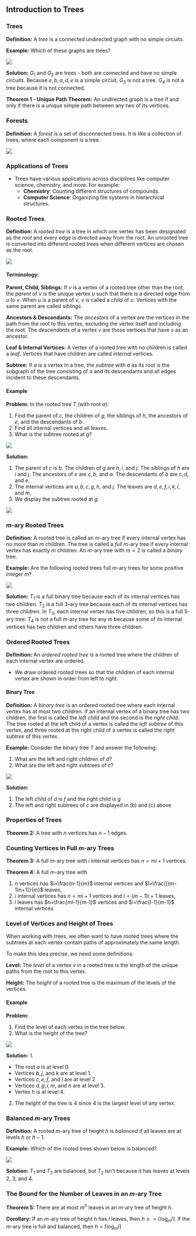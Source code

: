 ## Introduction to Trees

### Trees

**Definition:** A _tree_ is a connected undirected graph with no simple circuits.

**Example:** Which of these graphs are trees?

![](./Resources/example_which_are_trees.png)

**Solution:** $G_{1}$ and $G_{2}$ are trees - both are connected and have no simple circuits. Because $e,b,a,d,e$ is a simple circuit, $G_{3}$ is not a tree. $G_{4}$ is not a tree because it is not connected.

**Theorem 1 - Unique Path Theorem:** An undirected graph is a tree if and only if there is a unique simple path between any two of its vertices.

### Forests

**Definition:** A _forest_ is a set of disconnected trees. It is like a collection of trees, where each component is a tree.

![](./Resources/example_forest.png)

### Applications of Trees

- Trees have various applications across disciplines like computer science, chemistry, and more. For example:
    - **Chemistry**: Counting different structures of compounds.
    - **Computer Science**: Organizing file systems in hierarchical structures.

### Rooted Trees

**Definition:** A _rooted tree_ is a tree in which one vertex has been designated as the _root_ and every edge is directed away from the root. An unrooted tree is converted into different rooted trees when different vertices are chosen as the root.

![](./Resources/trees_showing_roots.png)

#### Terminology: 

**Parent, Child, Siblings:** If $v$ is a vertex of a rooted tree other than the root, the _parent_ of $v$ is the unique vertex $u$ such that there is a directed edge from $u$ to $v$. When $u$ is a parent of $v$, $v$ is called a _child_ of $u$. Vertices with the same parent are called _siblings_.

**Ancestors & Descendants:** The _ancestors_ of a vertex are the vertices in the path from the root to this vertex, excluding the vertex itself and including the root. The _descendants_ of a vertex $v$ are those vertices that have $v$ as an ancestor.

**Leaf & Internal Vertices:** A vertex of a rooted tree with no children is called a _leaf_. Vertices that have children are called _internal_ vertices.

**Subtree:** If $a$ is a vertex in a tree, the _subtree_ with $a$ as its root is the subgraph of the tree consisting of $a$ and its descendants and all edges incident to these descendants.

#### Example

**Problem:** In the rooted tree $T$ (with root $a$):
1. Find the parent of $c$, the children of $g$, the siblings of $h$, the ancestors of $e$, and the descendants of $b$.
2. Find all internal vertices and all leaves.
3. What is the subtree rooted at $g$?

![](./Resources/example_rooted_tree_problem.png)

**Solution:**

1. The parent of $c$ is $b$. The children of $g$ are $h, i,$ and $j$. The siblings of $h$ are $i$ and $j$. The ancestors of $e$ are $c,b$, and $a$. The descendants of $b$ are $c,d$, and $e$.
2. The internal vertices are $a,b,c,g,h$, and $j$. The leaves are $d,e,f,i,k,l$, and $m$.
3. We display the subtree rooted at $g$.

![](./Resources/example_rooted_tree_solution.png)

### $m$-ary Rooted Trees

**Definition:** A rooted tree is called an $m$-ary tree if every internal vertex has no more than $m$ children. The tree is called a _full_ $m$-ary tree if every internal vertex has exactly $m$ children. An $m$-ary tree with $m=2$ is called a _binary_ tree.

**Example:** Are the following rooted trees full $m$-ary trees for some positive integer $m$?

![](./Resources/mary_rooted_trees.png)

**Solution:** $T_{1}$ is a full binary tree because each of its internal vertices has two children. $T_{2}$ is a full $3$-ary tree because each of its internal vertices has three children. In $T_{3}$, each internal vertex has five children, so this is a full $5$-ary tree. $T_{4}$ is not a full $m$-ary tree for any $m$ because some of its internal vertices has two children and others have three children.

### Ordered Rooted Trees

**Definition:** An _ordered rooted tree_ is a rooted tree where the children of each internal vertex are ordered. 
- We draw ordered rooted trees so that the children of each internal vertex are shown in order from left to right.

#### Binary Tree

**Definition:** A _binary tree_ is an ordered rooted tree where each internal vertex has at most two children. If an internal vertex of a binary tree has two children, the first is called the _left child_ and the second is the _right child_. The tree rooted at the left child of a vertex is called the _left subtree_ of this vertex, and three rooted at the right child of a vertex is called the _right subtree_ of this vertex.

**Example:** Consider the binary tree $T$ and answer the following:
1. What are the left and right children of $d$?
2. What are the left and right subtrees of $c$?

![](./Resources/example_binary_tree.png)

**Solution:**
1. The left child of $d$ is $f$ and the right child is $g$
2. The left and right subtrees of $c$ are displayed in (b) and (c) above

### Properties of Trees

**Theorem 2:** A tree with $n$ vertices has $n-1$ edges.

### Counting Vertices in Full $m$-ary Trees

**Theorem 3:** A full $m$-ary tree with $i$ internal vertices has $n=mi+1$ vertices.

**Theorem 4:** A full $m$-ary tree with
1. $n$ vertices has $i=\frac{n-1}{m}$ internal vertices and $l=\frac{[(m-1)n+1]}{m}$ leaves,
2. $i$ internal vertices has $n=mi+1$ vertices and $l=(m-1)i+1$ leaves,
3. $l$ leaves has $n=\frac{ml-1}{m-1}$ vertices and $i=\frac{l-1}{m-1}$ internal vertices

### Level of Vertices and Height of Trees

When working with trees, we often want to have rooted trees where the subtrees at each vertex contain paths of approximately the same length.

To make this idea precise, we need some definitions:

**Level:** The _level_ of a vertex $v$ in a rooted tree is the length of the unique paths from the root to this vertex.

**Height:** The _height_ of a rooted tree is the maximum of the levels of the vertices.

#### Example

**Problem:**
1. Find the level of each vertex in the tree below.
2. What is the height of the tree?

![](./Resources/tree_height_and_level.png)

**Solution:**
1. 
- The root $a$ is at level 0. 
- Vertices $b,j$, and $k$ are at level 1. 
- Vertices $c,e,f$, and $l$ are at level 2. 
- Vertices $d,g,i,m$, and $n$ are at level 3. 
- Vertex $h$ is at level 4.

2. The height of the tree is 4 since 4 is the largest level of any vertex.

### Balanced $m$-ary Trees

**Definition:** A rooted $m$-ary tree of height $h$ is _balanced_ if all leaves are at levels $h$ or $h-1$.

**Example:** Which of the rooted trees shown below is balanced?

![](./Resources/balanced_mary_trees.png)

**Solution:** $T_{1}$ and $T_{3}$ are balanced, but $T_{2}$ isn't because it has leaves at levels 2, 3, and 4.

### The Bound for the Number of Leaves in an $m$-ary Tree

**Theorem 5:** There are at most $m^h$ leaves in an $m$-ary tree of height $h$.

**Corollary:** If an $m$-ary tree of height $h$ has $l$ leaves, then $h\geq=\lceil \log_{m}l \rceil$. If the $m$-ary tree is full and balanced, then $h=\lceil \log_{m}l \rceil$